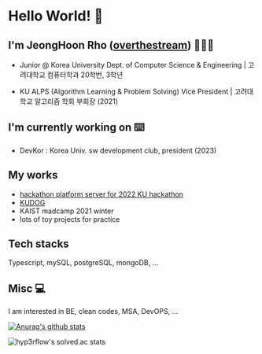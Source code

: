 # Hello World! 👋

## I'm JeongHoon Rho ([overthestream]) 👨🏻‍💻
    
- Junior @ Korea University Dept. of Computer Science & Engineering | 고려대학교 컴퓨터학과 20학번, 3학년

- KU ALPS (Algorithm Learning & Problem Solving) Vice President | 고려대학교 알고리즘 학회 부회장 (2021)

## I'm currently working on ⌨️

- DevKor : Korea Univ. sw development club, president (2023)

## My works

- [hackathon platform server for 2022 KU hackathon](https://github.com/overthestream/connecthon-back/tree/develop)
- [KUDOG](https://kudog.email)
- KAIST madcamp 2021 winter
- lots of toy projects for practice
    

## Tech stacks

Typescript, mySQL, postgreSQL, mongoDB, ... 

## Misc 💻

I am interested in BE, clean codes, MSA, DevOPS, ...

[![Anurag's github stats](https://github-readme-stats.vercel.app/api?username=overthestream)](https://github.com/anuraghazra/github-readme-stats)

![hyp3rflow's solved.ac stats](https://github-readme-solvedac.hyp3rflow.vercel.app/api/?handle=bln01)

[overthestream]: https://github.com/overthestream
